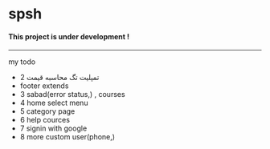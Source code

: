 # spsh
<h4>This project is under development !</h4>
<hr>
my todo
<ul>
    <li>2 تمپلیت تگ محاسبه قیمت </li>
    <li>footer extends</li>
    <li>3 sabad(error status,) , courses</li>
    <li>4 home select menu</li>
    <li>5 category page</li>
    <li>6 help cources</li>
    <li>7 signin with google</li>
    <li>8 more custom user(phone,)</li>
</ul>